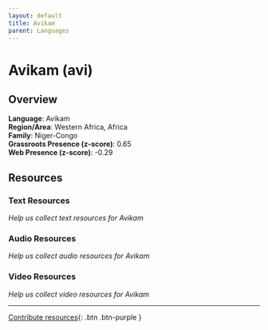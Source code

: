 ```yaml
---
layout: default
title: Avikam
parent: Languages
---
```


# Avikam (avi)

## Overview

**Language**: Avikam  
**Region/Area**: Western Africa, Africa  
**Family**: Niger-Congo  
**Grassroots Presence (z-score)**: 0.65  
**Web Presence (z-score)**: -0.29  

## Resources

### Text Resources
*Help us collect text resources for Avikam*

### Audio Resources
*Help us collect audio resources for Avikam*

### Video Resources
*Help us collect video resources for Avikam*

---

[Contribute resources](https://forms.office.com/e/1SfLJx3u1r){: .btn .btn-purple }
